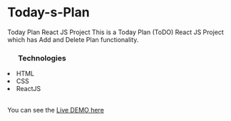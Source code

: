 # Today-s-Plan

Today Plan React JS Project 
This is a Today Plan (ToDO) React JS Project which has Add and Delete Plan functionality.

<ul><h3>Technologies</h3></ul>

<li>HTML</li>
<li>CSS</li>
<li>ReactJS</li><br>

You can see the [Live DEMO here](https://amanchowdhury046.github.io/Today-s-Plan/)
